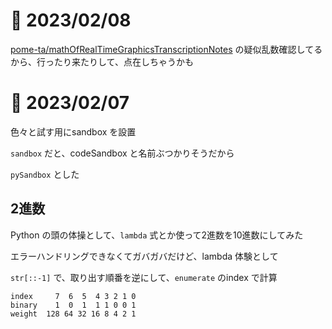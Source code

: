 # 📝 2023/02/08


[pome-ta/mathOfRealTimeGraphicsTranscriptionNotes](https://github.com/pome-ta/mathOfRealTimeGraphicsTranscriptionNotes) の疑似乱数確認してるから、行ったり来たりして、点在しちゃうかも



# 📝 2023/02/07

色々と試す用にsandbox を設置

`sandbox` だと、codeSandbox と名前ぶつかりそうだから


`pySandbox` とした

## 2進数

Python の頭の体操として、`lambda` 式とか使って2進数を10進数にしてみた

エラーハンドリングできなくてガバガバだけど、lambda 体験として


`str[::-1]` で、取り出す順番を逆にして、`enumerate` のindex で計算


```
index     7  6  5  4 3 2 1 0
binary    1  0  1  1 1 0 0 1
weight  128 64 32 16 8 4 2 1

```
